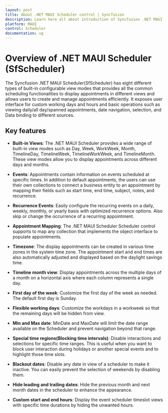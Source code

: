 ```yaml
---
layout: post
title: About .NET MAUI Scheduler control | Syncfusion
description: Learn here all about introduction of Syncfusion .NET MAUI Scheduler(SfScheduler) control, its elements and more.
platform: MAUI
control: Scheduler
documentation: ug
---
```


# Overview of .NET MAUI Scheduler (SfScheduler)

The Syncfusion .NET MAUI Scheduler(SfScheduler) has eight different types of built-in configurable view modes that provides all the common scheduling functionalities to display appointments in different views and allows users to create and manage appointments efficiently. It exposes user interface for custom working days and hours and basic operations such as viewing daily/all day/spanned appointments, date navigation, selection, and Data binding to different sources.

## Key features

 *  **Built-in Views**: The .NET MAUI Scheduler provides a wide range of built-in view modes such as Day, Week, WorkWeek, Month, TimelineDay, TimelineWeek, TimelineWorkWeek, and TimelineMonth. These view modes allow you to display appointments across different days and months.

 * **Events**: Appointments contain information on events scheduled at specific times. In addition to default appointments, the users can use their own collections to connect a business entity to an appointment by mapping their fields such as start time, end time, subject, notes, and recurrence.

 * **Recurrence Events**: Easily configure the recurring events on a daily, weekly, monthly, or yearly basis with optimized recurrence options. Also skip or change the occurrence of a recurring appointment.

 * **Appointment Mapping**: The .NET MAUI Scheduler Scheduler control supports to map any collection that implements the object interface to populate appointments.

 * **Timezone**: The display appointments can be created in various time zones in the system time zone. The appointment start and end times are also automatically adjusted and displayed based on the daylight savings time.

 * **Timeline month view**: Display appointments across the multiple days of a month on a horizontal axis where each column represents a single day.

 * **First day of the week**: Customize the first day of the week as needed. The default first day is Sunday.
 
 * **Flexible working days**: Customize the workdays in a workweek so that the remaining days will be hidden from view.

 * **Min and Max date**: MinDate and MaxDate will limit the date range available on the Scheduler and prevent navigation beyond that range.

 * **Special time regions(Blocking time intervals)**: Disable interactions and selections for specific time ranges. This is useful when you want to block user interaction during holidays or another special events and to highlight those time slots.

 * **Blackout dates**: Disable any date in view of a scheduler to make it inactive. You can easily prevent the selection of weekends by disabling them.

 * **Hide leading and trailing dates**: Hide the previous month and next month dates in the scheduler to enhance the appearance.

 * **Custom start and end hours**: Display the event scheduler timeslot views with specific time durations by hiding the unwanted hours.